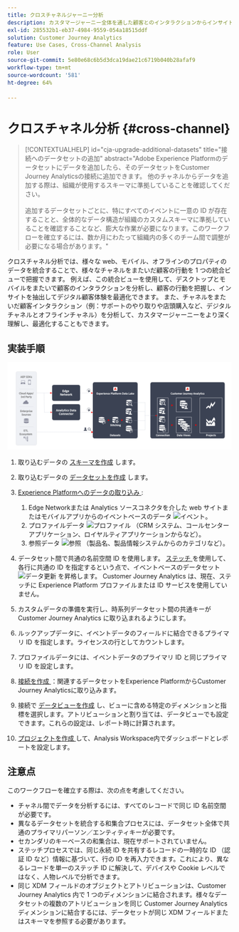 ```yaml
---
title: クロスチャネルジャーニー分析
description: カスタマージャーニー全体を通した顧客とのインタラクションからインサイトを分析および抽出します。
exl-id: 285532b1-eb37-4984-9559-054a18515ddf
solution: Customer Journey Analytics
feature: Use Cases, Cross-Channel Analysis
role: User
source-git-commit: 5e80e68c6b5d3dca19dae21c6719b040b28afaf9
workflow-type: tm+mt
source-wordcount: '581'
ht-degree: 64%

---
```


# クロスチャネル分析 {#cross-channel}

<!-- markdownlint-disable MD034 -->

>[!CONTEXTUALHELP]
>id="cja-upgrade-additional-datasets"
>title="接続へのデータセットの追加"
>abstract="Adobe Experience Platformのデータセットにデータを追加したら、そのデータセットをCustomer Journey Analyticsの接続に追加できます。 他のチャネルからデータを追加する際は、組織が使用するスキーマに準拠していることを確認してください。<br><br>追加するデータセットごとに、特にすべてのイベントに一意の ID が存在することと、全体的なデータ構造が組織のカスタムスキーマに準拠していることを確認することなど、膨大な作業が必要になります。このワークフローを確立するには、数か月にわたって組織内の多くのチーム間で調整が必要になる場合があります。"

<!-- markdownlint-enable MD034 -->

クロスチャネル分析では、様々な web、モバイル、オフラインのプロパティのデータを統合することで、様々なチャネルをまたいだ顧客の行動を 1 つの統合ビューで把握できます。 例えば、この統合ビューを使用して、デスクトップとモバイルをまたいで顧客のインタラクションを分析し、顧客の行動を把握し、インサイトを抽出してデジタル顧客体験を最適化できます。 また、チャネルをまたいだ顧客インタラクション（例：サポートのやり取りや店頭購入など、デジタルチャネルとオフラインチャネル）を分析して、カスタマージャーニーをより深く理解し、最適化することもできます。

## 実装手順

![ この節で説明する実装ステップのフロー。](../assets/cca-architecture.png)

1. 取り込むデータの [スキーマを作成](https://experienceleague.adobe.com/docs/experience-platform/xdm/tutorials/create-schema-ui.html?lang=ja) します。
1. 取り込むデータの [データセットを作成](https://experienceleague.adobe.com/docs/platform-learn/tutorials/data-ingestion/create-datasets-and-ingest-data.html?lang=ja) します。
1. [Experience Platformへのデータの取り込み ](https://experienceleague.adobe.com/docs/platform-learn/tutorials/data-ingestion/understanding-data-ingestion.html?lang=ja):
   1. Edge Networkまたは Analytics ソースコネクタを介した web サイトまたはモバイルアプリからのイベントベースのデータ ![ イベント ](https://spectrum.adobe.com/static/icons/workflow_18/Smock_Events_18_N.svg)。
   2. プロファイルデータ ![ プロファイル ](https://spectrum.adobe.com/static/icons/workflow_18/Smock_User_18_N.svg) （CRM システム、コールセンターアプリケーション、ロイヤルティアプリケーションからなど）。
   3. 参照データ ![ 参照 ](https://spectrum.adobe.com/static/icons/workflow_18/Smock_Search_18_N.svg) （製品名、製品情報システムからのカテゴリなど）。

1. データセット間で共通の名前空間 ID を使用します。 [ ステッチ ](../../stitching/overview.md) を使用して、各行に共通の ID を指定するという点で、イベントベースのデータセット ![ データ更新 ](https://spectrum.adobe.com/static/icons/workflow_18/Smock_DataRefresh_18_N.svg) を昇格します。 Customer Journey Analytics は、現在、ステッチに Experience Platform プロファイルまたは ID サービスを使用していません。
1. カスタムデータの準備を実行し、時系列データセット間の共通キーが Customer Journey Analytics に取り込まれるようにします。
1. ルックアップデータに、イベントデータのフィールドに結合できるプライマリ ID を指定します。ライセンスの行としてカウントします。
1. プロファイルデータには、イベントデータのプライマリ ID と同じプライマリ ID を設定します。
1. [ 接続を作成 ](../../connections/overview.md)：関連するデータセットをExperience PlatformからCustomer Journey Analyticsに取り込みます。
1. 接続で [データビューを作成](/help/data-views/create-dataview.md) し、ビューに含める特定のディメンションと指標を選択します。アトリビューションと割り当ては、データビューでも設定できます。これらの設定は、レポート時に計算されます。
1. [ プロジェクトを作成 ](/help/analysis-workspace/home.md) して、Analysis Workspace内でダッシュボードとレポートを設定します。

## 注意点

このワークフローを確立する際は、次の点を考慮してください。

* チャネル間でデータを分析するには、すべてのレコードで同じ ID 名前空間が必要です。
* 異なるデータセットを統合する和集合プロセスには、データセット全体で共通のプライマリパーソン／エンティティキーが必要です。
* セカンダリのキーベースの和集合は、現在サポートされていません。
* ステッチプロセスでは、同じ永続 ID を共有するレコードの一時的な ID （認証 ID など）情報に基づいて、行の ID を再入力できます。これにより、異なるレコードを単一のステッチ ID に解決して、デバイスや Cookie レベルではなく、人物レベルで分析できます。
* 同じ XDM フィールドのオブジェクトとアトリビューションは、Customer Journey Analytics 内で 1 つのディメンションに結合されます。様々なデータセットの複数のアトリビューションを同じ Customer Journey Analytics ディメンションに結合するには、データセットが同じ XDM フィールドまたはスキーマを参照する必要があります。

